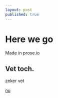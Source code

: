 ```yaml
---
layout: post
published: true
---
```


# Here we go

Made in prose.io

## Vet toch.

zeker vet

[nu](nu.nl)